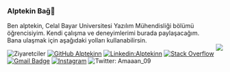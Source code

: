 ### Alptekin Bağ👋
Ben alptekin, Celal Bayar Universitesi Yazılım Mühendisliği bölümü öğrencisiyim.
Kendi çalışma ve deneyimlerimi burada paylaşacağım.  
Bana ulaşmak için aşağıdaki yolları kullanabilirsin.
<br>
<img align="right" src="https://github-readme-stats.vercel.app/api?username=alptekinn&show_icons=true&icon_color=278ECF&text_color=718096&bg_color=f7f7f7&hide_title=true" />


![Ziyaretciler](https://visitor-badge.glitch.me/badge?page_id=Alptekinn.Alptekinn)
[![GitHub Alptekinn](https://img.shields.io/github/followers/Alptekinn?label=follow&style=social)](https://github.com/Alptekinn)
[![Linkedin:Alptekinn](https://img.shields.io/badge/-AlptekinBa%C4%9F-white?style=flat-square&logo=Linkedin&logoColor=blue&link=https://www.linkedin.com/in/alptekin-ba%C4%9F-0b9425184/)]([linkedinkısmı](https://www.linkedin.com/in/alptekin-ba%C4%9F-0b9425184/))
[![Stack Overflow](https://img.shields.io/badge/-Stack%20Overflow-222222?style=flat-square&logo=stack-overflow&logoColor=white&link=https://stackoverflow.com/users/19010788/alptekin-ba%C4%9F)](https://stackoverflow.com/users/19010788/alptekin-bağ)
[![Gmail Badge](https://img.shields.io/badge/-alptekin0128@gmail.com-c14438?style=flat&logo=Gmail&logoColor=white&link=mailto:alptekin0128@gmail.com)](mailto:alptekin0128@gmail.com)
[![Instagram](https://img.shields.io/badge/solakkk_-E4405F?style=for-the-badge&logo=instagram&logoColor=white)](https://instagram.com/solakkk_)
![Twitter: Amaaan_09](https://img.shields.io/twitter/follow/amaaan_09?label=Alptekin%20Ba%C4%9F&style=social)
<br>
